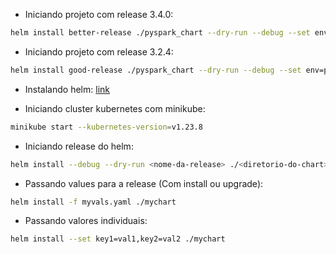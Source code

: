 * Iniciando projeto com release 3.4.0:
```bash
helm install better-release ./pyspark_chart --dry-run --debug --set env=prod
```

* Iniciando projeto com release 3.2.4:
```bash
helm install good-release ./pyspark_chart --dry-run --debug --set env=prod --set env=dev
```


* Instalando helm: [link](https://helm.sh/docs/intro/install/#from-apt-debianubuntu)

* Iniciando cluster kubernetes com minikube:
```bash
minikube start --kubernetes-version=v1.23.8
```

* Iniciando release do helm:
```bash
helm install --debug --dry-run <nome-da-release> ./<diretorio-do-chart>
```

* Passando values para a release (Com install ou upgrade):
```bash
helm install -f myvals.yaml ./mychart
```

* Passando valores individuais:
```bash
helm install --set key1=val1,key2=val2 ./mychart
```
